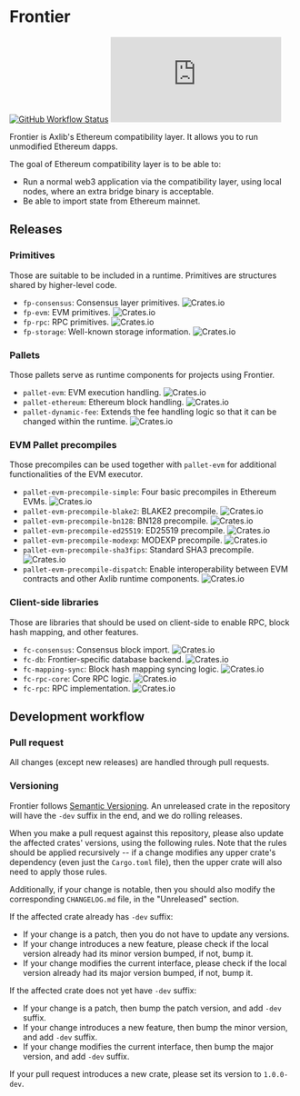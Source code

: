 # Frontier

[![GitHub Workflow Status](https://img.shields.io/github/workflow/status/paritytech/frontier/Rust)](https://github.com/paritytech/frontier/actions)
[![Matrix](https://img.shields.io/matrix/frontier:matrix.org)](https://matrix.to/#/#frontier:matrix.org)

Frontier is Axlib's Ethereum compatibility layer. It allows you to run
unmodified Ethereum dapps.

The goal of Ethereum compatibility layer is to be able to:

* Run a normal web3 application via the compatibility layer, using local nodes,
  where an extra bridge binary is acceptable.
* Be able to import state from Ethereum mainnet.

## Releases

### Primitives

Those are suitable to be included in a runtime. Primitives are structures shared
by higher-level code.

* `fp-consensus`: Consensus layer primitives.
  ![Crates.io](https://img.shields.io/crates/v/fp-consensus)
* `fp-evm`: EVM primitives. ![Crates.io](https://img.shields.io/crates/v/fp-evm)
* `fp-rpc`: RPC primitives. ![Crates.io](https://img.shields.io/crates/v/fp-rpc)
* `fp-storage`: Well-known storage information.
  ![Crates.io](https://img.shields.io/crates/v/fp-storage)

### Pallets

Those pallets serve as runtime components for projects using Frontier.

* `pallet-evm`: EVM execution handling.
  ![Crates.io](https://img.shields.io/crates/v/pallet-evm)
* `pallet-ethereum`: Ethereum block handling.
  ![Crates.io](https://img.shields.io/crates/v/pallet-ethereum)
* `pallet-dynamic-fee`: Extends the fee handling logic so that it can be changed
  within the runtime.
  ![Crates.io](https://img.shields.io/crates/v/pallet-dynamic-fee)

### EVM Pallet precompiles

Those precompiles can be used together with `pallet-evm` for additional
functionalities of the EVM executor.

* `pallet-evm-precompile-simple`: Four basic precompiles in Ethereum EVMs.
  ![Crates.io](https://img.shields.io/crates/v/pallet-evm-precompile-simple)
* `pallet-evm-precompile-blake2`: BLAKE2 precompile.
  ![Crates.io](https://img.shields.io/crates/v/pallet-evm-precompile-blake2)
* `pallet-evm-precompile-bn128`: BN128 precompile.
  ![Crates.io](https://img.shields.io/crates/v/pallet-evm-precompile-bn128)
* `pallet-evm-precompile-ed25519`: ED25519 precompile.
  ![Crates.io](https://img.shields.io/crates/v/pallet-evm-precompile-ed25519)
* `pallet-evm-precompile-modexp`: MODEXP precompile.
  ![Crates.io](https://img.shields.io/crates/v/pallet-evm-precompile-modexp)
* `pallet-evm-precompile-sha3fips`: Standard SHA3 precompile.
  ![Crates.io](https://img.shields.io/crates/v/pallet-evm-precompile-sha3fips)
* `pallet-evm-precompile-dispatch`: Enable interoperability between EVM
  contracts and other Axlib runtime components.
  ![Crates.io](https://img.shields.io/crates/v/pallet-evm-precompile-dispatch)

### Client-side libraries

Those are libraries that should be used on client-side to enable RPC, block hash
mapping, and other features.

* `fc-consensus`: Consensus block import.
  ![Crates.io](https://img.shields.io/crates/v/fc-consensus)
* `fc-db`: Frontier-specific database backend.
  ![Crates.io](https://img.shields.io/crates/v/fc-db)
* `fc-mapping-sync`: Block hash mapping syncing logic.
  ![Crates.io](https://img.shields.io/crates/v/fc-mapping-sync)
* `fc-rpc-core`: Core RPC logic.
  ![Crates.io](https://img.shields.io/crates/v/fc-rpc-core)
* `fc-rpc`: RPC implementation.
  ![Crates.io](https://img.shields.io/crates/v/fc-rpc)

## Development workflow

### Pull request

All changes (except new releases) are handled through pull requests.

### Versioning

Frontier follows [Semantic Versioning](https://semver.org/). An unreleased crate
in the repository will have the `-dev` suffix in the end, and we do rolling
releases.

When you make a pull request against this repository, please also update the
affected crates' versions, using the following rules. Note that the rules should
be applied recursively -- if a change modifies any upper crate's dependency
(even just the `Cargo.toml` file), then the upper crate will also need to apply
those rules.

Additionally, if your change is notable, then you should also modify the
corresponding `CHANGELOG.md` file, in the "Unreleased" section.

If the affected crate already has `-dev` suffix:

* If your change is a patch, then you do not have to update any versions.
* If your change introduces a new feature, please check if the local version
  already had its minor version bumped, if not, bump it.
* If your change modifies the current interface, please check if the local
  version already had its major version bumped, if not, bump it.

If the affected crate does not yet have `-dev` suffix:

* If your change is a patch, then bump the patch version, and add `-dev` suffix.
* If your change introduces a new feature, then bump the minor version, and add
  `-dev` suffix.
* If your change modifies the current interface, then bump the major version,
  and add `-dev` suffix.

If your pull request introduces a new crate, please set its version to
`1.0.0-dev`.